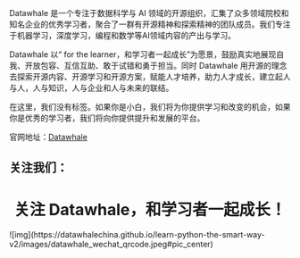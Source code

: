 Datawhale 是一个专注于数据科学与 AI 领域的开源组织，汇集了众多领域院校和知名企业的优秀学习者，聚合了一群有开源精神和探索精神的团队成员。我们专注于机器学习，深度学习，编程和数学等AI领域内容的产出与学习。

Datawhale 以“ for the learner，和学习者一起成长”为愿景，鼓励真实地展现自我、开放包容、互信互助、敢于试错和勇于担当。同时 Datawhale 用开源的理念去探索开源内容、开源学习和开源方案，赋能人才培养，助力人才成长，建立起人与人，人与知识，人与企业和人与未来的联结。

在这里，我们没有标签。如果你是小白，我们将为你提供学习和改变的机会，如果你是优秀的学习者，我们将向你提供提升和发展的平台。

官网地址：[Datawhale](https://www.datawhale.club/#/)

关注我们：
---

<div align="center">
<h1>关注 Datawhale，和学习者一起成长！</h1>
</div>
![img](https://datawhalechina.github.io/learn-python-the-smart-way-v2/images/datawhale_wechat_qrcode.jpeg#pic_center)




